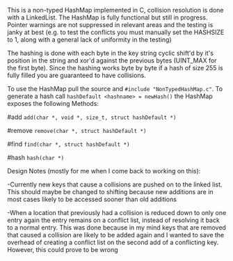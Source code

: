 This is a non-typed HashMap implemented in C, collision resolution is done with a LinkedList. The HashMap is fully functional but still in progress. Pointer warnings are not suppressed in relevant areas and the testing is janky at best (e.g. to test the conflicts you must manually set the HASHSIZE to 1, along with a general lack of uniformity in the testing)

The hashing is done with each byte in the key string cyclic shift'd by it's position in the string and xor'd against the previous bytes (UINT\_MAX for the first byte). Since the hashing works byte by byte if a hash of size 255 is fully filled you are guaranteed to have collisions.

To use the HashMap pull the source and `#include "NonTypedHashMap.c"`. To generate a hash call `hashDefault <hashname> = newHash()` the HashMap exposes the following Methods:

\#add `add(char *, void *, size_t, struct hashDefault *)`

\#remove `remove(char *, struct hashDefault *)`

\#find `find(char *, struct hashDefault *)`

\#hash `hash(char *)`


Design Notes (mostly for me when I come back to working on this):

-Currently new keys that cause a collisions are pushed on to the linked list. This should maybe be changed to shifting because new additions are in most cases likely to be accessed sooner than old additions

-When a location that previously had a collision is reduced down to only one entry again the entry remains on a conflict list, instead of resolving it back to a normal entry. This was done because in my mind keys that are removed that caused a collision are likely to be added again and I wanted to save the overhead of creating a conflict list on the second add of a conflicting key. However, this could prove to be wrong

